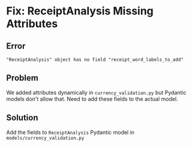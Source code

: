 # Fix: ReceiptAnalysis Missing Attributes

## Error
```
"ReceiptAnalysis" object has no field "receipt_word_labels_to_add"
```

## Problem
We added attributes dynamically in `currency_validation.py` but Pydantic models don't allow that. Need to add these fields to the actual model.

## Solution
Add the fields to `ReceiptAnalysis` Pydantic model in `models/currency_validation.py`

